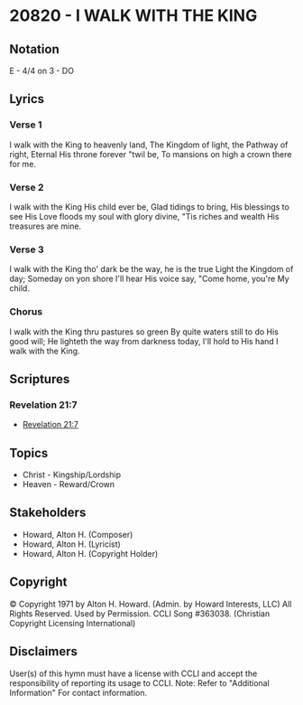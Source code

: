 # 20820 - I WALK WITH THE KING

## Notation

E - 4/4 on 3 - DO

## Lyrics

### Verse 1

I walk with the King to heavenly land, The Kingdom of light, the Pathway of right, Eternal His throne forever "twil be, To mansions on high a crown there for me.

### Verse 2

I walk with the King His child ever be, Glad tidings to bring, His blessings to see His Love floods my soul with glory divine, "Tis riches and wealth His treasures are mine.

### Verse 3

I walk with the King tho' dark be the way, he is the true Light the Kingdom of day; Someday on yon shore I'll hear His voice say, "Come home, you're My child.

### Chorus

I walk with the King thru pastures so green By quite waters still to do His good will; He lighteth the way from darkness today, I'll hold to His hand I walk with the King.


## Scriptures

### Revelation 21:7

- [Revelation 21:7](https://www.biblegateway.com/passage/?search=Revelation%2021%3A7)


## Topics

- Christ - Kingship/Lordship
- Heaven - Reward/Crown

## Stakeholders

- Howard, Alton H. (Composer)
- Howard, Alton H. (Lyricist)
- Howard, Alton H. (Copyright Holder)

## Copyright

© Copyright 1971 by Alton H. Howard. (Admin. by Howard Interests, LLC) All Rights Reserved. Used by Permission. CCLI Song #363038.
(Christian Copyright Licensing International)

## Disclaimers

User(s) of this hymn must have a license with CCLI and accept the responsibility of reporting its usage to CCLI.
Note: Refer to "Additional Information" For contact information.


